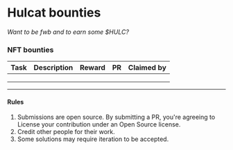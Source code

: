 # Hulcat bounties

_Want to be fwb and to earn some $HULC?_




### NFT bounties

| Task                 | Description                                                                                                                              | Reward         | PR                                                       | Claimed by |
| :------------------- | :--------------------------------------------------------------------------------------------------------------------------------------- | :------------- | -------------------------------------------------------- | :--------- |
|  |                                                                |  |  |  |
|  |                                                                |  |  |  |
|  |                                                                |  |  |  |

---

#### Rules

1. Submissions are open source. By submitting a PR, you're agreeing to License your contribution under an Open Source license.
2. Credit other people for their work.
3. Some solutions may require iteration to be accepted.
